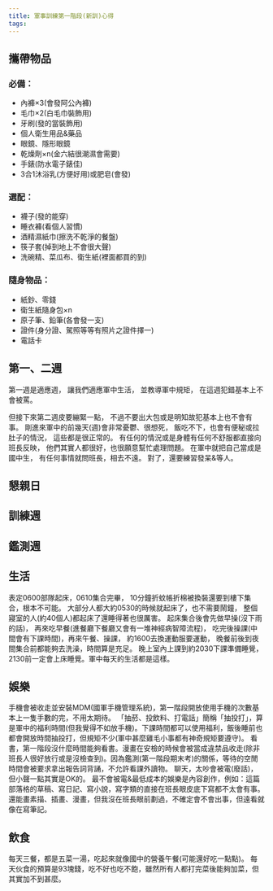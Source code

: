 ```yaml
---
title: 軍事訓練第一階段(新訓)心得
tags:
---
```

## 攜帶物品

### 必備：
* 內褲×3(會發阿公內褲)
* 毛巾×2(白毛巾裝飾用)
* 牙刷(發的當裝飾用)
* 個人衛生用品&藥品
* 眼鏡、隱形眼鏡
* 乾燥劑×n(金六結很潮濕會需要)
* 手錶(防水電子錶佳)
* 3合1沐浴乳(方便好用)或肥皂(會發)

### 選配：
* 襪子(發的能穿)
* 睡衣褲(看個人習慣)
* 酒精濕紙巾(擦洗不乾淨的餐盤)
* 筷子套(掉到地上不會很大聲)
* 洗碗精、菜瓜布、衛生紙(裡面都買的到)

### 隨身物品：
* 紙鈔、零錢
* 衛生紙隨身包×n
* 原子筆、鉛筆(各會發一支)
* 證件(身分證、駕照等等有照片之證件擇一)
* 電話卡


## 第一、二週
第一週是適應週，
讓我們適應軍中生活，
並教導軍中規矩，
在這週犯錯基本上不會被罵。

但接下來第二週皮要繃緊一點，
不過不要出大包或是明知故犯基本上也不會有事。
剛進來軍中的前幾天(週)會非常憂鬱、很想死，
飯吃不下，也會有便秘或拉肚子的情況，
這些都是很正常的。
有任何的情況或是身體有任何不舒服都直接向班長反映，
他們其實人都很好，也很願意幫忙處理問題。
在軍中就把自己當成是國中生，
有任何事情就問班長，相去不遠。
對了，還要練習發呆&等人。

## 懇親日

## 訓練週

## 鑑測週

## 生活
表定0600部隊起床，0610集合完畢，
10分鐘折蚊帳折棉被換裝還要到樓下集合，根本不可能。
大部分人都大約0530的時候就起床了，也不需要鬧鐘，
整個寢室的人(約40個人)都起床了還睡得著也很厲害。
起床集合後會先做早操(沒下雨的話)，
再來吃早餐(進餐廳下餐廳又會有一堆神經病智障流程)，
吃完後操課(中間會有下課時間)，再來午餐、操課，
約1600去換運動服要運動，
晚餐前後到夜間集合前都能夠去洗澡，時間算是充足。
晚上室內上課到約2030下課準備睡覺，
2130前一定會上床睡覺。軍中每天的生活都是這樣。

## 娛樂
手機會被收走並安裝MDM(國軍手機管理系統)，第一階段開放使用手機的次數基本上一隻手數的完，不用太期待。
「抽菸、投飲料、打電話」簡稱「抽投打」，算是軍中的福利時間(但我覺得不如放手機)。下課時間都可以使用福利，飯後睡前也都會開放時間抽投打，但規矩不少(軍中甚麼雞毛小事都有神奇規矩要遵守)。
看書，第一階段沒什麼時間能夠看書。漫畫在安檢的時候會被當成違禁品收走(除非班長人很好放行或是沒檢查到)。因為鑑測(第一階段期末考)的關係，等待的空閒時間會被要求拿出報告詞背誦，不允許看課外讀物。
聊天，太吵會被電(廢話)，但小聲一點其實是OK的。
最不會被電&最低成本的娛樂是內容創作，例如：這篇部落格的草稿、寫日記、寫小說，寫字類的直接在班長眼皮底下寫都不太會有事。還能畫素描、插畫、漫畫，但我沒在班長眼前劃過，不確定會不會出事，但遠看就像在寫筆記。

## 飲食
每天三餐，都是五菜一湯，吃起來就像國中的營養午餐(可能還好吃一點點)。
每天伙食的預算是93塊錢，吃不好也吃不飽，雖然所有人都打完菜後能夠加菜，但其實加不到甚麼。
